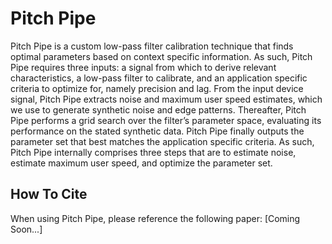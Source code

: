 # Pitch Pipe
Pitch Pipe is a custom low-pass filter calibration technique that finds optimal parameters based on context specific information. As such, Pitch Pipe requires three inputs: a signal from which to derive relevant characteristics, a low-pass filter to calibrate, and an application specific criteria to optimize for, namely precision and lag. From the input device signal, Pitch Pipe extracts noise and maximum user speed estimates, which we use to generate synthetic noise and edge patterns. Thereafter, Pitch Pipe performs a grid search over the filter’s parameter space, evaluating its performance on the stated synthetic data. Pitch Pipe finally outputs the parameter set that best matches the application specific criteria. As such, Pitch Pipe internally comprises three steps that are to estimate noise, estimate maximum user speed, and optimize the parameter set.

## How To Cite
When using Pitch Pipe, please reference the following paper: [Coming Soon...]